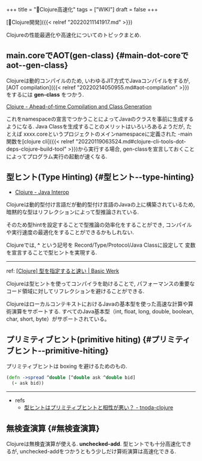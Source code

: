 +++
title = "📝Clojure高速化"
tags = ["WIKI"]
draft = false
+++

[📂Clojure開発]({{< relref "20220211141917.md" >}})

Clojureの性能最適化や高速化についてのトピックまとめ.


## main.coreでAOT(gen-class) {#main-dot-coreでaot--gen-class}

Clojureは動的コンパイルのため, いわゆるJIT方式でJavaコンパイルをするが, [AOT compilation]({{< relref "20220214050955.md#aot-compilation" >}}) をするには **gen-class** をつかう.

[Clojure - Ahead-of-time Compilation and Class Generation](https://clojure.org/reference/compilation)

これをnamespaceの宣言でつかうことによってJavaのクラスを事前に生成するようになる. Java Classを生成することのメリットはいろいろあるようだが, たとえば xxxx.coreというプロジェクトのメインnamespaceに定義された -main関数を[clojure cli]({{< relref "20220119063524.md#clojure-cli-tools-dot-deps-clojure-build-tool" >}})から実行する場合, gen-classを宣言しておくことによってプログラム実行の起動が速くなる.


## 型ヒント(Type Hinting) {#型ヒント--type-hinting}

-   [Clojure - Java Interop](https://clojure.org/reference/java_interop#typehints)

Clojureは動的型付け言語だが動的型付け言語のJavaの上に構築されているため, 暗黙的な型はリフレクションによって型推論されている.

そのため型hintを設定することで型推論の効率化をすることができ, コンパイルや実行速度の最適化をすることができるかもしれない.

Clojureでは, **^** という記号を Record/Type/Protocol/Java Classに設定して 変数を宣言することで型ヒントを実現する.

---

ref: [[Clojure] 型を指定すると速い | Basic Werk](http://basicwerk.com/blog/archives/1479)

Clojureは型ヒントを使ってコンパイラを助けることで, パフォーマンスの重要なコード領域に対してリフレクションを避けることができる.

ClojureはローカルコンテキストにおけるJavaの基本型を使った高速な計算や算術演算をサポートする. すべてのJava基本型（int, float, long, double, boolean, char, short, byte）がサポートされている。


## プリミティブヒント(primitive hiting) {#プリミティブヒント--primitive-hiting}

プリミティブヒントは boxing を避けるためのもの.

```clojure
(defn ->spread ^double [^double ask ^double bid]
  (- ask bid))
```

---

-   refs
    -   [型ヒントはプリミティブヒントと相性が悪い？ - tnoda-clojure](https://tnoda-clojure.tumblr.com/post/50280501176/type-hinting-and-primitive-hinting)


## 無検査演算 {#無検査演算}

Clojureは無検査演算が使える. **unchecked-add**. 型ヒントでも十分高速化できるが, unchecked-addをつかうともう少しだけ算術演算は高速化できる.
